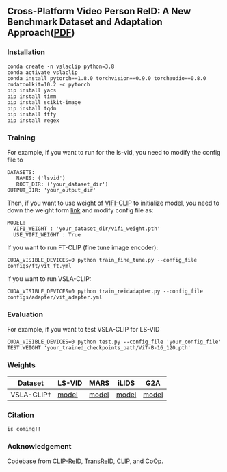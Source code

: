 ﻿## Cross-Platform Video Person ReID: A New Benchmark Dataset and Adaptation Approach([PDF]())
### Installation

```
conda create -n vslaclip python=3.8
conda activate vslaclip
conda install pytorch==1.8.0 torchvision==0.9.0 torchaudio==0.8.0 cudatoolkit=10.2 -c pytorch
pip install yacs
pip install timm
pip install scikit-image
pip install tqdm
pip install ftfy
pip install regex
```

### Training

For example, if you want to run for the ls-vid, you need to modify the config file to

```
DATASETS:
   NAMES: ('lsvid')
   ROOT_DIR: ('your_dataset_dir')
OUTPUT_DIR: 'your_output_dir'
```
Then, if you want to use weight of [VIFI-CLIP](https://github.com/muzairkhattak/ViFi-CLIP) to initialize model, you need to down the weight form [link](https://github.com/muzairkhattak/ViFi-CLIP) and modify config file as:

```
MODEL:
  VIFI_WEIGHT : 'your_dataset_dir/vifi_weight.pth'
  USE_VIFI_WEIGHT : True
```
If you want to run FT-CLIP (fine tune image encoder):

```
CUDA_VISIBLE_DEVICES=0 python train_fine_tune.py --config_file configs/ft/vit_ft.yml
```

if you want to run VSLA-CLIP:

```
CUDA_VISIBLE_DEVICES=0 python train_reidadapter.py --config_file configs/adapter/vit_adapter.yml
```

### Evaluation

For example, if you want to test VSLA-CLIP for LS-VID

```
CUDA_VISIBLE_DEVICES=0 python test.py --config_file 'your_config_file' TEST.WEIGHT 'your_trained_checkpoints_path/ViT-B-16_120.pth'
```

### Weights
| Dataset    | LS-VID    | MARS | iLIDS                                                                                          | G2A   |
|------------|-----------|------|------------------------------------------------------------------------------------------------|-------|
| VSLA-CLIP‡ | [model](https://drive.google.com/drive/folders/1Wh4AJ9g59lZO_6trKEIloaLqKdU_j6ps?usp=sharing)     | [model](https://drive.google.com/drive/folders/1Wh4AJ9g59lZO_6trKEIloaLqKdU_j6ps?usp=sharing) | [model](https://drive.google.com/drive/folders/1Wh4AJ9g59lZO_6trKEIloaLqKdU_j6ps?usp=sharing)  | [model](https://drive.google.com/drive/folders/1Wh4AJ9g59lZO_6trKEIloaLqKdU_j6ps?usp=sharing) |

### Citation
```
is coming!!
```

### Acknowledgement

Codebase from [CLIP-ReID](https://github.com/Syliz517/CLIP-ReID), [TransReID](https://github.com/damo-cv/TransReID), [CLIP](https://github.com/openai/CLIP), and [CoOp](https://github.com/KaiyangZhou/CoOp).
